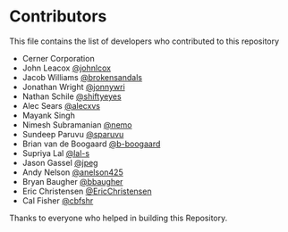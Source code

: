 # Contributors

This file contains the list of developers who contributed to this repository

* Cerner Corporation
* John Leacox [@johnlcox][john-leacox]
* Jacob Williams [@brokensandals][jacob-williams]
* Jonathan Wright [@jonnywri][jonathan-wright]
* Nathan Schile [@shiftyeyes][nathan-schile]
* Alec Sears [@alecxvs][alec-sears]
* Mayank Singh
* Nimesh Subramanian [@nemo][nimesh-subramanian]
* Sundeep Paruvu [@sparuvu][sundeep-paruvu]
* Brian van de Boogaard [@b-boogaard][brian-boogaard]
* Supriya Lal [@lal-s][supriya-lal]
* Jason Gassel [@jpeg][jason-gassel]
* Andy Nelson [@anelson425][andy-nelson]
* Bryan Baugher [@bbaugher][bryan-baugher]
* Eric Christensen [@EricChristensen][eric-christensen]
* Cal Fisher [@cbfshr][cal-fisher]

[john-leacox]: https://github.com/johnlcox
[jacob-williams]: https://github.com/brokensandals
[jonathan-wright]: https://github.com/jonnywri
[nathan-schile]: https://github.com/shiftyeyes
[alec-sears]: https://github.com/alecxvs
[nimesh-subramanian]: https://github.com/nimeshsubramanian
[sundeep-paruvu]: https://github.com/sparuvu
[brian-boogaard]: https://github.com/b-boogaard
[supriya-lal]: https://github.com/lal-s
[jason-gassel]: https://github.com/jpeg
[andy-nelson]: https://github.com/anelson425
[bryan-baugher]: https://github.com/bbaugher
[eric-christensen]: https://github.com/EricChristensen
[cal-fisher]: https://github.com/cbfshr

Thanks to everyone who helped in building this Repository.

